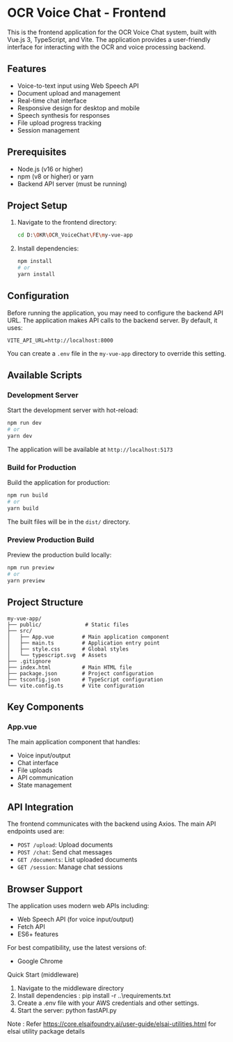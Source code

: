 # OCR Voice Chat - Frontend

This is the frontend application for the OCR Voice Chat system, built with Vue.js 3, TypeScript, and Vite. The application provides a user-friendly interface for interacting with the OCR and voice processing backend.

## Features

- Voice-to-text input using Web Speech API
- Document upload and management
- Real-time chat interface
- Responsive design for desktop and mobile
- Speech synthesis for responses
- File upload progress tracking
- Session management

## Prerequisites

- Node.js (v16 or higher)
- npm (v8 or higher) or yarn
- Backend API server (must be running)

## Project Setup

1. Navigate to the frontend directory:
   ```bash
   cd D:\OKR\OCR_VoiceChat\FE\my-vue-app
   ```

2. Install dependencies:
   ```bash
   npm install
   # or
   yarn install
   ```

## Configuration

Before running the application, you may need to configure the backend API URL. The application makes API calls to the backend server. By default, it uses:

```env
VITE_API_URL=http://localhost:8000
```

You can create a `.env` file in the `my-vue-app` directory to override this setting.

## Available Scripts

### Development Server

Start the development server with hot-reload:
```bash
npm run dev
# or
yarn dev
```

The application will be available at `http://localhost:5173`

### Build for Production

Build the application for production:
```bash
npm run build
# or
yarn build
```

The built files will be in the `dist/` directory.

### Preview Production Build

Preview the production build locally:
```bash
npm run preview
# or
yarn preview
```

## Project Structure

```
my-vue-app/
├── public/              # Static files
├── src/
│   ├── App.vue         # Main application component
│   ├── main.ts         # Application entry point
│   ├── style.css       # Global styles
│   └── typescript.svg  # Assets
├── .gitignore
├── index.html          # Main HTML file
├── package.json        # Project configuration
├── tsconfig.json       # TypeScript configuration
└── vite.config.ts      # Vite configuration
```

## Key Components

### App.vue

The main application component that handles:
- Voice input/output
- Chat interface
- File uploads
- API communication
- State management

## API Integration

The frontend communicates with the backend using Axios. The main API endpoints used are:

- `POST /upload`: Upload documents
- `POST /chat`: Send chat messages
- `GET /documents`: List uploaded documents
- `GET /session`: Manage chat sessions

## Browser Support

The application uses modern web APIs including:
- Web Speech API (for voice input/output)
- Fetch API
- ES6+ features

For best compatibility, use the latest versions of:
- Google Chrome


Quick Start (middleware)

1. Navigate to the middleware directory
2. Install dependencies : pip install -r ..\requirements.txt
3. Create a .env file with your AWS credentials and other settings.
4. Start the server: python fastAPI.py


Note : Refer https://core.elsaifoundry.ai/user-guide/elsai-utilities.html for elsai utility package details
